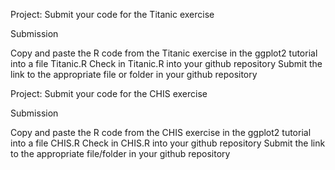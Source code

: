 Project: Submit your code for the Titanic exercise


Submission

Copy and paste the R code from the Titanic exercise in the ggplot2 tutorial into a file Titanic.R
Check in Titanic.R into your github repository
Submit the link to the appropriate file or folder in your github repository


Project: Submit your code for the CHIS exercise

Submission

Copy and paste the R code from the CHIS exercise in the ggplot2 tutorial into a file CHIS.R
Check in CHIS.R into your github repository
Submit the link to the appropriate file/folder in your github repository
